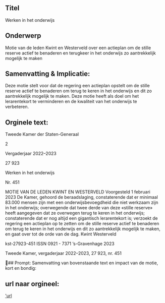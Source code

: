 ## Titel
Werken in het onderwijs
## Onderwerp
Motie van de leden Kwint en Westerveld over een actieplan om de stille reserve actief te benaderen en terugkeer in het onderwijs zo aantrekkelijk mogelijk te maken
## Samenvatting & Implicatie:

Deze motie stelt voor dat de regering een actieplan opstelt om de stille reserve actief te benaderen om terug te keren in het onderwijs en dit zo aantrekkelijk mogelijk te maken. Deze motie heeft als doel om het lerarentekort te verminderen en de kwaliteit van het onderwijs te verbeteren.
## Orginele text:


Tweede Kamer der Staten-Generaal

2

Vergaderjaar 2022–2023

27 923

Werken in het onderwijs

Nr. 451

MOTIE VAN DE LEDEN KWINT EN WESTERVELD
Voorgesteld 1 februari 2023
De Kamer,
gehoord de beraadslaging,
constaterende dat er minimaal 83.000 mensen zijn met een onderwijsbevoegdheid die niet werkzaam zijn in het onderwijs;
overwegende dat twee derde van deze «stille reserve» heeft aangegeven
dat ze overwegen terug te keren in het onderwijs;
constaterende dat er nog altijd een gigantisch lerarentekort is;
verzoekt de regering een actieplan op te zetten om de stille reserve actief
te benaderen om terug te keren in het onderwijs en dit zo aantrekkelijk
mogelijk te maken,
en gaat over tot de orde van de dag.
Kwint
Westerveld

kst-27923-451
ISSN 0921 - 7371
’s-Gravenhage 2023

Tweede Kamer, vergaderjaar 2022–2023, 27 923, nr. 451

## Prompt:
Samenvatting van bovenstaande text en impact van de motie, kort en bondig:

## url naar orgineel:
['url](https://gegevensmagazijn.tweedekamer.nl/OData/v4/2.0/Document(28270983-0af3-4a77-8bfb-a7695b360f1a)/resource)
